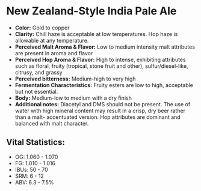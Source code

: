 # New Zealand-Style India Pale Ale

- **Color:** Gold to copper
- **Clarity:** Chill haze is acceptable at low temperatures. Hop haze is allowable at any temperature.
- **Perceived Malt Aroma & Flavor:** Low to medium intensity malt attributes are present in aroma and flavor
- **Perceived Hop Aroma & Flavor:** High to intense, exhibiting attributes such as floral, fruity (tropical, stone fruit and other), sulfur/diesel-like, citrusy, and grassy
- **Perceived bitterness:** Medium-high to very high
- **Fermentation Characteristics:** Fruity esters are low to high, acceptable but not essential.
- **Body:** Medium-low to medium with a dry finish
- **Additional notes:** Diacetyl and DMS should not be present. The use of water with high mineral content may result in a crisp, dry beer rather than a malt- accentuated version. Hop attributes are dominant and balanced with malt character.

## Vital Statistics:

- OG: 1.060 - 1.070
- FG: 1.010 - 1.016
- IBUs: 50 - 70
- SRM: 6 - 12
- ABV: 6.3 - 7.5%

